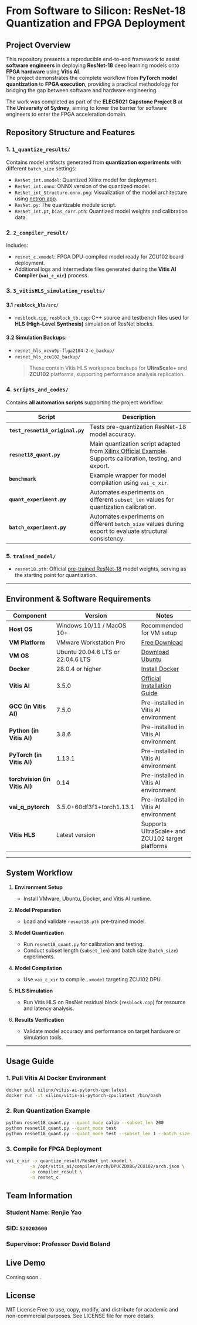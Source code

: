 # From Software to Silicon: ResNet-18 Quantization and FPGA Deployment

## Project Overview
This repository presents a reproducible end-to-end framework to assist **software engineers** in deploying **ResNet-18** deep learning models onto **FPGA hardware** using **Vitis AI**.  
The project demonstrates the complete workflow from **PyTorch model quantization** to **FPGA execution**, providing a practical methodology for bridging the gap between software and hardware engineering.

The work was completed as part of the **ELEC5021 Capstone Project B** at **The University of Sydney**, aiming to lower the barrier for software engineers to enter the FPGA acceleration domain.

## Repository Structure and Features

### 1. `1_quantize_results/`
Contains model artifacts generated from **quantization experiments** with different `batch_size` settings:
- `ResNet_int.xmodel`: Quantized Xilinx model for deployment.
- `ResNet_int.onnx`: ONNX version of the quantized model.
- `ResNet_int_Structure.onnx.png`: Visualization of the model architecture using [netron.app](https://netron.app/).
- `ResNet.py`: The quantizable module script.
- `ResNet_int.pt`, `bias_corr.pth`: Quantized model weights and calibration data.

### 2. `2_compiler_result/`
Includes:
- `resnet_c.xmodel`: FPGA DPU-compiled model ready for ZCU102 board deployment.
- Additional logs and intermediate files generated during the **Vitis AI Compiler (`vai_c_xir`)** process.

### 3. `3_vitisHLS_simulation_results/`
#### 3.1 `resblock_hls/src/`
- `resblock.cpp`, `resblock_tb.cpp`: C++ source and testbench files used for **HLS (High-Level Synthesis)** simulation of ResNet blocks.

#### 3.2 Simulation Backups:
- `resnet_hls_xcvu9p-flga2104-2-e_backup/`
- `resnet_hls_zcu102_backup/`
  > These contain Vitis HLS workspace backups for **UltraScale+** and **ZCU102** platforms, supporting performance analysis replication.

### 4. `scripts_and_codes/`
Contains **all automation scripts** supporting the project workflow:

| Script | Description |
|-------|-------------|
| **`test_resnet18_original.py`** | Tests pre-quantization ResNet-18 model accuracy. |
| **`resnet18_quant.py`** | Main quantization script adapted from [Xilinx Official Example](https://github.com/Xilinx/Vitis-AI/blob/master/src/vai_quantizer/vai_q_pytorch/README.md). Supports calibration, testing, and export. |
| **`benchmark`** | Example wrapper for model compilation using `vai_c_xir`. |
| **`quant_experiment.py`** | Automates experiments on different `subset_len` values for quantization calibration. |
| **`batch_experiment.py`** | Automates experiments on different `batch_size` values during export to evaluate structural consistency. |

### 5. `trained_model/`
- `resnet18.pth`: Official [pre-trained ResNet-18](https://github.com/Xilinx/Vitis-AI/blob/master/src/vai_quantizer/vai_q_pytorch/README.md) model weights, serving as the starting point for quantization.

---

## Environment & Software Requirements

| Component                    | Version             | Notes |
|------------------------------|---------------------|------|
| **Host OS**                   | Windows 10/11 / MacOS 10+ | Recommended for VM setup |
| **VM Platform**               | VMware Workstation Pro | [Free Download](https://blogs.vmware.com/workstation/2024/05/vmware-workstation-pro-now-available-free-for-personal-use.html) |
| **VM OS**                     | Ubuntu 20.04.6 LTS or 22.04.6 LTS | [Download Ubuntu](https://releases.ubuntu.com/focal/) |
| **Docker**                    | 28.0.4 or higher    | [Install Docker](https://docs.docker.com/desktop/setup/install/linux/ubuntu/) |
| **Vitis AI**                  | 3.5.0               | [Official Installation Guide](https://xilinx.github.io/Vitis-AI/3.5/html/index.html) |
| **GCC (in Vitis AI)**         | 7.5.0               | Pre-installed in Vitis AI environment |
| **Python (in Vitis AI)**      | 3.8.6               | Pre-installed in Vitis AI environment |
| **PyTorch (in Vitis AI)**     | 1.13.1              | Pre-installed in Vitis AI environment |
| **torchvision (in Vitis AI)** | 0.14                | Pre-installed in Vitis AI environment |
| **vai_q_pytorch**             | 3.5.0+60df3f1+torch1.13.1 | Pre-installed in Vitis AI environment |
| **Vitis HLS**                 | Latest version      | Supports UltraScale+ and ZCU102 target platforms |

---

## System Workflow

1. **Environment Setup**  
   - Install VMware, Ubuntu, Docker, and Vitis AI runtime.

2. **Model Preparation**  
   - Load and validate `resnet18.pth` pre-trained model.

3. **Model Quantization**  
   - Run `resnet18_quant.py` for calibration and testing.
   - Conduct subset length (`subset_len`) and batch size (`batch_size`) experiments.

4. **Model Compilation**  
   - Use `vai_c_xir` to compile `.xmodel` targeting ZCU102 DPU.

5. **HLS Simulation**  
   - Run Vitis HLS on ResNet residual block (`resblock.cpp`) for resource and latency analysis.

6. **Results Verification**  
   - Validate model accuracy and performance on target hardware or simulation tools.

---

## Usage Guide

### 1. Pull Vitis AI Docker Environment
```bash
docker pull xilinx/vitis-ai-pytorch-cpu:latest
docker run -it xilinx/vitis-ai-pytorch-cpu:latest /bin/bash
```

### 2. Run Quantization Example
```bash
python resnet18_quant.py --quant_mode calib --subset_len 200
python resnet18_quant.py --quant_mode test
python resnet18_quant.py --quant_mode test --subset_len 1 --batch_size 1 --deploy
```

### 3. Compile for FPGA Deployment
```bash
vai_c_xir -x quantize_result/ResNet_int.xmodel \
         -a /opt/vitis_ai/compiler/arch/DPUCZDX8G/ZCU102/arch.json \
         -o compiler_result \
         -n resnet_c
```
## Team Information

### Student Name: Renjie Yao

### SID: `520203600`

### Supervisor: Professor David Boland

## Live Demo
Coming soon...

## License
MIT License
Free to use, copy, modify, and distribute for academic and non-commercial purposes.
See LICENSE file for more details.
